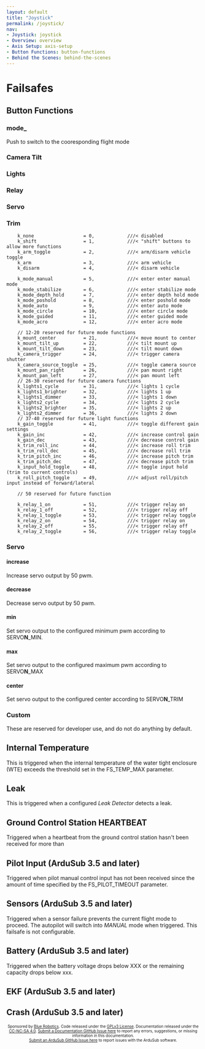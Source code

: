 ```yaml
---
layout: default
title: "Joystick"
permalink: /joystick/
nav:
- Joystick: joystick
- Overview: overview
- Axis Setup: axis-setup
- Button Functions: button-functions
- Behind the Scenes: behind-the-scenes
---
```


# Failsafes

## Button Functions

### mode_

Push to switch to the cooresponding flight mode

### Camera Tilt

### Lights

### Relay

### Servo

### Trim

        k_none                  = 0,            ///< disabled
        k_shift                 = 1,            ///< "shift" buttons to allow more functions
        k_arm_toggle            = 2,            ///< arm/disarm vehicle toggle
        k_arm                   = 3,            ///< arm vehicle
        k_disarm                = 4,            ///< disarm vehicle

        k_mode_manual           = 5,            ///< enter enter manual mode
        k_mode_stabilize        = 6,            ///< enter stabilize mode
        k_mode_depth_hold       = 7,            ///< enter depth hold mode
        k_mode_poshold          = 8,            ///< enter poshold mode
        k_mode_auto             = 9,            ///< enter auto mode
        k_mode_circle           = 10,           ///< enter circle mode
        k_mode_guided           = 11,           ///< enter guided mode
        k_mode_acro             = 12,           ///< enter acro mode

        // 12-20 reserved for future mode functions
        k_mount_center          = 21,           ///< move mount to center
        k_mount_tilt_up         = 22,           ///< tilt mount up
        k_mount_tilt_down       = 23,           ///< tilt mount down
        k_camera_trigger        = 24,           ///< trigger camera shutter
        k_camera_source_toggle  = 25,           ///< toggle camera source
        k_mount_pan_right       = 26,           ///< pan mount right
        k_mount_pan_left        = 27,           ///< pan mount left
        // 26-30 reserved for future camera functions
        k_lights1_cycle         = 31,           ///< lights 1 cycle
        k_lights1_brighter      = 32,           ///< lights 1 up
        k_lights1_dimmer        = 33,           ///< lights 1 down
        k_lights2_cycle         = 34,           ///< lights 2 cycle
        k_lights2_brighter      = 35,           ///< lights 2 up
        k_lights2_dimmer        = 36,           ///< lights 2 down
        // 37-40 reserved for future light functions
        k_gain_toggle           = 41,           ///< toggle different gain settings
        k_gain_inc              = 42,           ///< increase control gain
        k_gain_dec              = 43,           ///< decrease control gain
        k_trim_roll_inc         = 44,           ///< increase roll trim
        k_trim_roll_dec         = 45,           ///< decrease roll trim
        k_trim_pitch_inc        = 46,           ///< increase pitch trim
        k_trim_pitch_dec        = 47,           ///< decrease pitch trim
        k_input_hold_toggle     = 48,           ///< toggle input hold (trim to current controls)
        k_roll_pitch_toggle     = 49,           ///< adjust roll/pitch input instead of forward/lateral

        // 50 reserved for future function

        k_relay_1_on            = 51,           ///< trigger relay on
        k_relay_1_off           = 52,           ///< trigger relay off
        k_relay_1_toggle        = 53,           ///< trigger relay toggle
        k_relay_2_on            = 54,           ///< trigger relay on
        k_relay_2_off           = 55,           ///< trigger relay off
        k_relay_2_toggle        = 56,           ///< trigger relay toggle

### Servo

#### increase

Increase servo output by 50 pwm.

#### decrease

Decrease servo output by 50 pwm.

#### min

Set servo output to the configured minimum pwm according to SERVO**N**_MIN.

#### max

Set servo output to the configured maximum pwm according to SERVO**N**_MAX

#### center

Set servo output to the configured center according to SERVO**N**_TRIM

### Custom

These are reserved for developer use, and do not do anything by default.

## Internal Temperature

This is triggered when the internal temperature of the water tight enclosure (WTE) exceeds the threshold set in the FS_TEMP_MAX parameter.

## Leak

This is triggered when a configured *Leak Detector* detects a leak.

## Ground Control Station HEARTBEAT

Triggered when a heartbeat from the ground control station hasn't been received for more than 

## Pilot Input (ArduSub 3.5 and later)

Triggered when pilot manual control input has not been received since the amount of time specified by the FS_PILOT_TIMEOUT parameter.

## Sensors (ArduSub 3.5 and later)

Triggered when a sensor failure prevents the current flight mode to proceed. The autopilot will switch into *MANUAL* mode when triggered. This failsafe is not configurable.

## Battery (ArduSub 3.5 and later)

Triggered when the battery voltage drops below XXX or the remaining capacity drops below xxx.

## EKF (ArduSub 3.5 and later)


## Crash (ArduSub 3.5 and later)


<p style="font-size:10px; text-align:center">
Sponsored by <a href="http://www.bluerobotics.com/">Blue Robotics</a>. Code released under the <a href="https://github.com/bluerobotics/ardusub/blob/master/COPYING.txt">GPLv3 License</a>. Documentation released under the <a href="https://creativecommons.org/licenses/by-nc-sa/4.0/">CC-NC-SA 4.0</a>.
<a href="https://github.com/bluerobotics/ardusub-docs/issues/">Submit a Documentation GitHub Issue here</a> to report any errors, suggestions, or missing information in this documentation.<br />
<a href="https://github.com/bluerobotics/ardusub/issues/">Submit an ArduSub GitHub Issue here</a> to report issues with the ArduSub software.
</p>